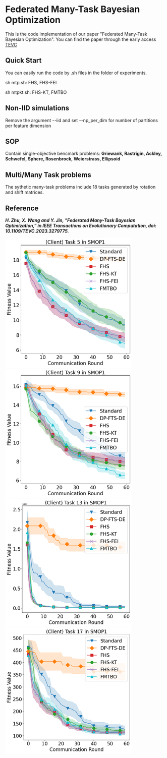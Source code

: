 # Federated Many-Task Bayesian Optimization
 
This is the code implementation of our paper "Federated Many-Task Bayesian Optimization". You can find the paper through the early access [TEVC](https://ieeexplore.ieee.org/document/10141991])

## Quick Start
You can easily run the code by .sh files in the folder of experiments.

sh mtp.sh: FHS, FHS-FEI

sh mtpkt.sh: FHS-KT, FMTBO

## Non-IID simulations
Remove the argument --iid and set --np_per_dim for number of partitions per feature dimension

## SOP
Contain single-objective bencmark problems: **Griewank, Rastrigin, Ackley, Schwefel, Sphere, Rosenbrock, Weierstrass, Ellipsoid**

## Multi/Many Task problems
The sythetic many-task problems include 18 tasks generated by rotation and shift matrices.

## Reference
***H. Zhu, X. Wang and Y. Jin, "Federated Many-Task Bayesian Optimization," in IEEE Transactions on Evolutionary Computation, doi: 10.1109/TEVC.2023.3279775.***

<div>
  <img src="figures/SMOP1_5.png" alt="Figure 1" width="400" />
  <img src="figures/SMOP1_9.png" alt="Figure 2" width="400" />
  <img src="figures/SMOP1_13.png" alt="Figure 3" width="400" />
  <img src="figures/SMOP1_17.png" alt="Figure 4" width="400" />
</div>
